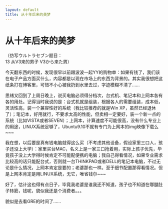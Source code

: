 ```yaml
---
layout: default
title: 从十年后来的美梦
---
```

# 从十年后来的美梦
（仿写ウルトラセブン题目：<br/>
13 从V3来的男子 V3から来た男）

今天翻东西的时候，发现很早以前跟波波一起YY的购物单：如果有钱了，我们该在电子产品方面买什么，内容都是以现在市场上的东西为背景的。其实我很想把这纸条打在博客里，可惜不小心被我扔到水里去过，字迹模糊不清了……

思绪又回到了上周日晚上，说买电脑必须得分档次，台式机、笔记本和上网本各有各的用处。记得当时我说的是：台式机就是组装，根据各人的需要组装，成本低，灵活性高，装一个兼容性好的系统（我比较推荐的就是Win XP，虽然已经退休了）；笔记本，好用就行，不要求太高的性能，但卖相一定要好，装一个新一点的系统（比如VISTA或者SEVEN）；上网本，计算速度不可能很高，没有什么专业上的用途，LINUX系统足够了，Ubuntu9.10不就有专门为上网本的img映像下载么~~~

我在想，以后要是真有钱电脑就得这么买（不考虑其他设备，假设家里三口人，孩子还没上大学）：家里买台MAC，名义上是一家三口抢着用，实际上孩子优先，毕竟孩子没上大学得时候肯定不可能配便携的电脑；我自己得看情况，如果专业需求比较高的话只能配台式，否则就一台THINKPAD或者DELL的笔记本电脑，不过无论是什么情况，上网本肯定是要的；老婆那也一样。至于细节配置那得看情况。但是上网本肯定是用LINUX系统，无它，唯省钱尔~~~

好了，估计这也得有点日子，毕竟我老婆是谁我还不知道，孩子也不知道在哪腿肚子转筋，钱呢，貌似我还是个消费者。。。

貌似是去看GRE的时间了……
